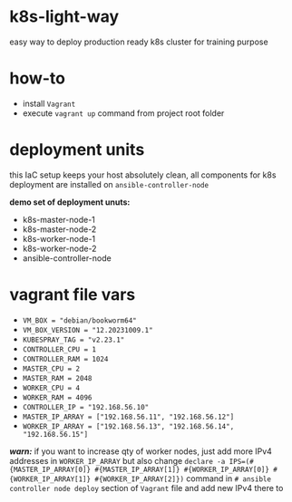 # k8s-light-way
easy way to deploy production ready k8s cluster for training purpose
# how-to
* install `Vagrant`
* execute `vagrant up` command from project root folder
# deployment units
this IaC setup keeps your host absolutely clean, all components for k8s deployment are installed on `ansible-controller-node`

**demo set of deployment unuts:**
* k8s-master-node-1
* k8s-master-node-2
* k8s-worker-node-1
* k8s-worker-node-2
* ansible-controller-node

# vagrant file vars
* `VM_BOX = "debian/bookworm64"`
* `VM_BOX_VERSION = "12.20231009.1"`
* `KUBESPRAY_TAG = "v2.23.1"`
* `CONTROLLER_CPU = 1`
* `CONTROLLER_RAM = 1024`
* `MASTER_CPU = 2`
* `MASTER_RAM = 2048`
* `WORKER_CPU = 4`
* `WORKER_RAM = 4096`
* `CONTROLLER_IP = "192.168.56.10"`
* `MASTER_IP_ARRAY = ["192.168.56.11", "192.168.56.12"]`
* `WORKER_IP_ARRAY = ["192.168.56.13", "192.168.56.14", "192.168.56.15"]`

***warn:*** if you want to increase qty of worker nodes, just add more IPv4 addresses in `WORKER_IP_ARRAY` but also change `declare -a IPS=(#{MASTER_IP_ARRAY[0]} #{MASTER_IP_ARRAY[1]} #{WORKER_IP_ARRAY[0]} #{WORKER_IP_ARRAY[1]} #{WORKER_IP_ARRAY[2]})` command in `# ansible controller node deploy` section of `Vagrant` file and add new IPv4 there to
